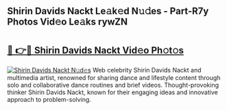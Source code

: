 ## Shirin Davids Nackt Le𝚊k𝚎d N𝚞𝚍es - Part-R7y Photos Vid𝚎o Le𝚊ks rywZN

# <h2><a href="http://fb0ujr.evod.top/?m=Shirin+Davids+Nackt">🔗 👉🔴 Shirin Davids Nackt Vid𝚎o Ph𝚘t𝚘s</a></h2>

[![Shirin Davids Nackt N𝚞d𝚎s](https://i.imgur.com/8V9OHl7.gif)](http://fb0ujr.evod.top/?m=Shirin+Davids+Nackt)
Web celebrity Shirin Davids Nackt and multimedia artist, renowned for sharing dance and lifestyle content through solo and collaborative dance routines and brief videos. Thought-provoking thinker Shirin Davids Nackt, known for their engaging ideas and innovative approach to problem-solving. 
